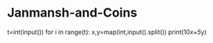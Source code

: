 # Janmansh-and-Coins
t=int(input())
for i in range(t):
    x,y=map(int,input().split())
    print(10*x+5*y)
